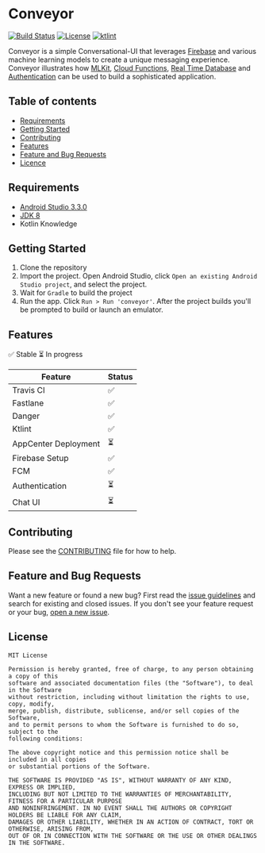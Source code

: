 # Conveyor
[![Build Status](https://travis-ci.org/hodamohammadi/Conveyor.svg?branch=master)](https://travis-ci.org/hodamohammadi/Conveyor)
[![License](http://img.shields.io/badge/license-MIT-green.svg?style=flat)](https://github.com/Instagram/hodamohammadi/Conveyor/blob/master/LICENSE)
[![ktlint](https://img.shields.io/badge/code%20style-%E2%9D%A4-FF4081.svg)](https://ktlint.github.io/)

Conveyor is a simple Conversational-UI that leverages [Firebase](https://firebase.google.com/) and various machine learning models to create a unique messaging experience. Conveyor illustrates how [MLKit](https://firebase.google.com/docs/ml-kit/), [Cloud Functions](https://firebase.google.com/docs/functions/), [Real Time Database](https://firebase.google.com/docs/database/) and [Authentication](https://firebase.google.com/docs/auth/) can be used to build a sophisticated application. 

## Table of contents

- [Requirements](#requirements)
- [Getting Started](#getting-started)
- [Contributing](#contributing)
- [Features](#features)
- [Feature and Bug Requests](#feature-and-bug-requests)
- [Licence](#license)

## Requirements
- [Android Studio 3.3.0](https://developer.android.com/studio)
- [JDK 8](http://www.oracle.com/technetwork/java/javase/downloads/jdk8-downloads-2133151.html)
- Kotlin Knowledge 

## Getting Started
1. Clone the repository
2. Import the project. Open Android Studio, click `Open an existing Android Studio project`, and select the project.
3. Wait for `Gradle` to build the project
6. Run the app. Click `Run > Run 'conveyor'`. After the project builds you'll be prompted to build or launch an emulator.

## Features

:white_check_mark: Stable :hourglass_flowing_sand: In progress

| Feature                  | Status                    |
|--------------------------|---------------------------|
| Travis CI                | :white_check_mark:        |
| Fastlane                 | :white_check_mark:        |    
| Danger                   | :white_check_mark:        |
| Ktlint                   | :white_check_mark:        |  
| AppCenter Deployment     | :hourglass_flowing_sand:  | 
| Firebase Setup           | :white_check_mark:        |
| FCM                      | :white_check_mark:        |
| Authentication           | :hourglass_flowing_sand:  |
| Chat UI                  | :hourglass_flowing_sand:  |


## Contributing
Please see the [CONTRIBUTING](https://github.com/Instagram/hodamohammadi/Conveyor/blob/master/.github/CONTRIBUTING.md) file for how to help.

## Feature and Bug Requests

Want a new feature or found a new bug? First read the [issue guidelines](https://github.com/Instagram/hodamohammadi/Conveyor/blob/master/.github/CONTRIBUTING.md) and search for existing and closed issues. If you don't see your feature request or your bug, [open a new issue](https://github.com/hodamohammadi/Conveyor/issues/new).

## License
```
MIT License

Permission is hereby granted, free of charge, to any person obtaining a copy of this 
software and associated documentation files (the "Software"), to deal in the Software 
without restriction, including without limitation the rights to use, copy, modify,
merge, publish, distribute, sublicense, and/or sell copies of the Software,
and to permit persons to whom the Software is furnished to do so, subject to the
following conditions:

The above copyright notice and this permission notice shall be included in all copies 
or substantial portions of the Software.

THE SOFTWARE IS PROVIDED "AS IS", WITHOUT WARRANTY OF ANY KIND, EXPRESS OR IMPLIED, 
INCLUDING BUT NOT LIMITED TO THE WARRANTIES OF MERCHANTABILITY, FITNESS FOR A PARTICULAR PURPOSE 
AND NONINFRINGEMENT. IN NO EVENT SHALL THE AUTHORS OR COPYRIGHT HOLDERS BE LIABLE FOR ANY CLAIM, 
DAMAGES OR OTHER LIABILITY, WHETHER IN AN ACTION OF CONTRACT, TORT OR OTHERWISE, ARISING FROM, 
OUT OF OR IN CONNECTION WITH THE SOFTWARE OR THE USE OR OTHER DEALINGS IN THE SOFTWARE.
```
